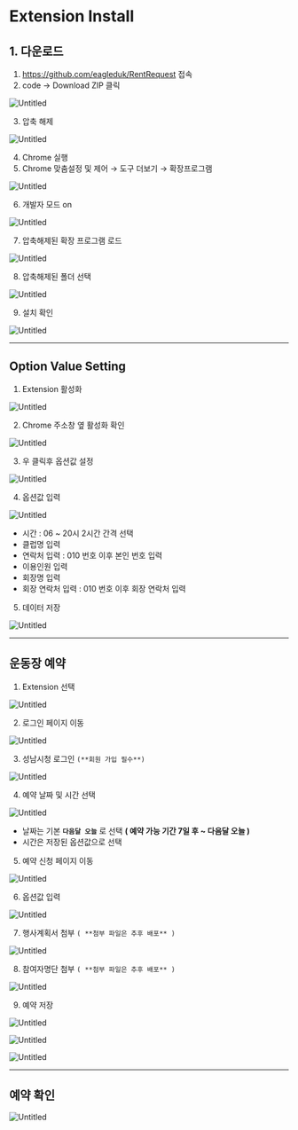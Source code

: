 # Extension Install

## 1. 다운로드

1. https://github.com/eagleduk/RentRequest 접속
2. code → Download ZIP 클릭

![Untitled](images/Untitled.png)

3. 압축 해제

![Untitled](images/Untitled%201.png)

4. Chrome 실행
5. Chrome 맞춤설정 및 제어 → 도구 더보기 → 확장프로그램

![Untitled](images/Untitled%202.png)

6. 개발자 모드 on

![Untitled](images/Untitled%203.png)

7. 압축해제된 확장 프로그램 로드

![Untitled](images/Untitled%204.png)

8. 압축해제된 폴더 선택

![Untitled](images/Untitled%205.png)

9. 설치 확인

![Untitled](images/Untitled%206.png)

---

## Option Value Setting

1. Extension 활성화

![Untitled](images/Untitled%207.png)

2. Chrome 주소창 옆 활성화 확인

![Untitled](images/Untitled%208.png)

3. 우 클릭후 옵션값 설정

![Untitled](images/Untitled%209.png)

4. 옵션값 입력

![Untitled](images/Untitled%2010.png)

- 시간 : 06 ~ 20시 2시간 간격 선택
- 클럽명 입력
- 연락처 입력 : 010 번호 이후 본인 번호 입력
- 이용인원 입력
- 회장명 입력
- 회장 연락처 입력 : 010 번호 이후 회장 연락처 입력

5. 데이터 저장

![Untitled](images/Untitled%2011.png)

---

## 운동장 예약

1. Extension 선택

![Untitled](images/Untitled%2012.png)

2. 로그인 페이지 이동

![Untitled](images/Untitled%2013.png)

3. 성남시청 로그인 `(**회원 가입 필수**)`

![Untitled](images/Untitled%2014.png)

4. 예약 날짜 및 시간 선택

![Untitled](images/Untitled%2015.png)

- 날짜는 기본 **`다음달 오늘`** 로 선택 **( 예약 가능 기간 7일 후 ~ 다음달 오늘 )**
- 시간은 저장된 옵션값으로 선택

5. 예약 신청 페이지 이동

![Untitled](images/Untitled%2016.png)

6. 옵션값 입력

![Untitled](images/Untitled%2017.png)

7. 행사계획서 첨부 `( **첨부 파일은 추후 배포** )`

![Untitled](images/Untitled%2018.png)

8. 참여자명단 첨부 `( **첨부 파일은 추후 배포** )`

![Untitled](images/Untitled%2019.png)

9. 예약 저장

![Untitled](images/Untitled%2020.png)

![Untitled](images/Untitled%2021.png)

![Untitled](images/Untitled%2022.png)

---

## 예약 확인

![Untitled](images/Untitled%2023.png)
